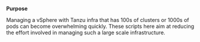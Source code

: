 **Purpose**

Managing a vSphere with Tanzu infra that has 100s of clusters or 1000s of pods can become overwhelming quickly. These scripts here aim at reducing the effort involved in managing such a large scale infrastructure.  
